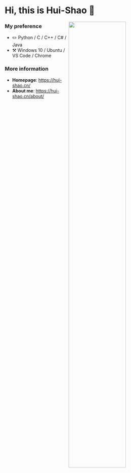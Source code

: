 # Hi, this is Hui-Shao :wave:

<a href="https://github.com/hui-shao">
<img
  src="https://github-readme-stats-hui-shao.vercel.app/api?username=hui-shao&show_icons=true&count_private=true&title_color=006df9&icon_color=f3437a&bg_color=32,ccffd8,9effe9,75eaff"
  align="right"
  width="60%"
/>
<!--img
  src="https://github-readme-stats-hui-shao.vercel.app/api/top-langs/?username=hui-shao&layout=compact)](https://github.com/anuraghazra/github-readme-stats"
  align="right"
  width="60%"
/-->
</a>

### My preference

- :pencil2: Python / C / C++ / C# / Java
- :hammer_and_pick: Windows 10 / Ubuntu / VS Code / Chrome

### More information

- **Homepage**: <https://hui-shao.cn/>
- **About me**: <https://hui-shao.cn/about/>
